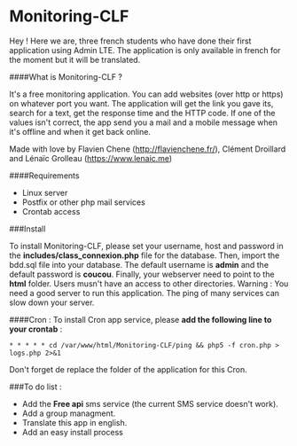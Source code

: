 # Monitoring-CLF

Hey ! Here we are, three french students who have done their first application using Admin LTE.
The application is only available in french for the moment but it will be translated.


####What is Monitoring-CLF ?

It's a free monitoring application.
You can add websites (over http or https) on whatever port you want. The application will get the link you gave its, search for a text, get the response time and the HTTP code. If one of the values isn't correct, the app send you a mail and a mobile message when it's offline and when it get back online.

Made with love by Flavien Chene (<http://flavienchene.fr/>), Clément Droillard and Lénaïc Grolleau (<https://www.lenaic.me>)

####Requirements
* Linux server
* Postfix or other php mail services
* Crontab access

###Install

To install Monitoring-CLF, please set your username, host and password in the **includes/class_connexion.php** file for the database.
Then, import the bdd.sql file into your database.
The default username is **admin** and the default password is **coucou**.
Finally, your webserver need to point to the **html** folder. Users musn't have an access to other directories.
Warning : You need a good server to run this application. The ping of many services can slow down your server.

####Cron :
To install Cron app service, please **add the following line to your crontab** :

    * * * * * cd /var/www/html/Monitoring-CLF/ping && php5 -f cron.php > logs.php 2>&1

Don't forget de replace the folder of the application for this Cron.

###To do list :
* Add the **Free api** sms service (the current SMS service doesn't work).
* Add a group managment.
* Translate this app in english.
* Add an easy install process
